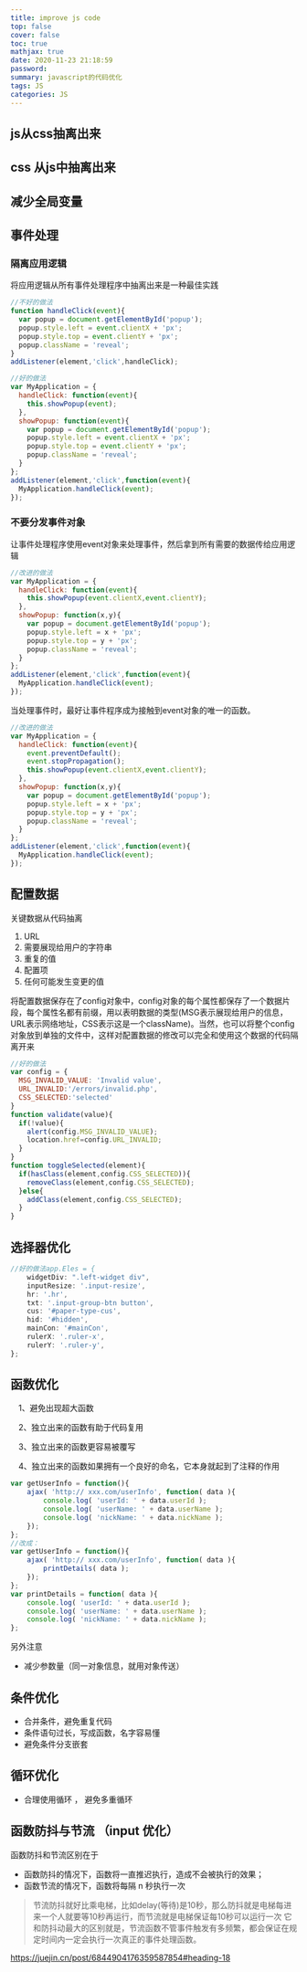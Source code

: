 ```yaml
---
title: improve js code
top: false
cover: false
toc: true
mathjax: true
date: 2020-11-23 21:18:59
password:
summary: javascript的代码优化 
tags: JS
categories: JS
---
```


## js从css抽离出来

## css 从js中抽离出来

## 减少全局变量

## 事件处理

### 隔离应用逻辑

将应用逻辑从所有事件处理程序中抽离出来是一种最佳实践

```js
//不好的做法
function handleClick(event){
  var popup = document.getElementById('popup');
  popup.style.left = event.clientX + 'px';
  popup.style.top = event.clientY + 'px';
  popup.className = 'reveal';
}
addListener(element,'click',handleClick);

//好的做法
var MyApplication = {
  handleClick: function(event){
    this.showPopup(event);
  },
  showPopup: function(event){
    var popup = document.getElementById('popup');
    popup.style.left = event.clientX + 'px';
    popup.style.top = event.clientY + 'px';
    popup.className = 'reveal';
  }
};
addListener(element,'click',function(event){
  MyApplication.handleClick(event);
});
```

### 不要分发事件对象

让事件处理程序使用event对象来处理事件，然后拿到所有需要的数据传给应用逻辑

```js
//改进的做法
var MyApplication = {
  handleClick: function(event){
    this.showPopup(event.clientX,event.clientY);
  },
  showPopup: function(x,y){
    var popup = document.getElementById('popup');
    popup.style.left = x + 'px';
    popup.style.top = y + 'px';
    popup.className = 'reveal';
  }
};
addListener(element,'click',function(event){
  MyApplication.handleClick(event);
});
```

当处理事件时，最好让事件程序成为接触到event对象的唯一的函数。

```js
//改进的做法
var MyApplication = {
  handleClick: function(event){
    event.preventDefault();
    event.stopPropagation();
    this.showPopup(event.clientX,event.clientY);
  },
  showPopup: function(x,y){
    var popup = document.getElementById('popup');
    popup.style.left = x + 'px';
    popup.style.top = y + 'px';
    popup.className = 'reveal';
  }
};
addListener(element,'click',function(event){
  MyApplication.handleClick(event);
});
```

## 配置数据

关键数据从代码抽离

1. URL
2. 需要展现给用户的字符串
3. 重复的值
4. 配置项
5. 任何可能发生变更的值

将配置数据保存在了config对象中，config对象的每个属性都保存了一个数据片段，每个属性名都有前缀，用以表明数据的类型(MSG表示展现给用户的信息，URL表示网络地址，CSS表示这是一个className)。当然，也可以将整个config对象放到单独的文件中，这样对配置数据的修改可以完全和使用这个数据的代码隔离开来

```js
//好的做法
var config = {
  MSG_INVALID_VALUE: 'Invalid value',
  URL_INVALID:'/errors/invalid.php',
  CSS_SELECTED:'selected'
}
function validate(value){
  if(!value){
    alert(config.MSG_INVALID_VALUE);
    location.href=config.URL_INVALID;
  }
}
function toggleSelected(element){
  if(hasClass(element,config.CSS_SELECTED)){
    removeClass(element,config.CSS_SELECTED);
  }else{
    addClass(element,config.CSS_SELECTED);
  }
}
```

## 选择器优化

```js
//好的做法app.Eles = {
    widgetDiv: ".left-widget div",
    inputResize: '.input-resize',
    hr: '.hr',
    txt: '.input-group-btn button',
    cus: '#paper-type-cus',
    hid: '#hidden',
    mainCon: '#mainCon',
    rulerX: '.ruler-x',
    rulerY: '.ruler-y',
};
```

## 函数优化

　1、避免出现超大函数

　2、独立出来的函数有助于代码复用

　3、独立出来的函数更容易被覆写

　4、独立出来的函数如果拥有一个良好的命名，它本身就起到了注释的作用

```js
var getUserInfo = function(){
    ajax( 'http:// xxx.com/userInfo', function( data ){
        console.log( 'userId: ' + data.userId );
        console.log( 'userName: ' + data.userName );
        console.log( 'nickName: ' + data.nickName );
    });
};
//改成：
var getUserInfo = function(){
    ajax( 'http:// xxx.com/userInfo', function( data ){
        printDetails( data );
    });
};
var printDetails = function( data ){
    console.log( 'userId: ' + data.userId );
    console.log( 'userName: ' + data.userName );
    console.log( 'nickName: ' + data.nickName );
};
```

另外注意

- 减少参数量（同一对象信息，就用对象传送）

## 条件优化

- 合并条件，避免重复代码
- 条件语句过长，写成函数，名字容易懂
- 避免条件分支嵌套

## 循环优化

- 合理使用循环 ， 避免多重循环

## 函数防抖与节流 （input 优化）

函数防抖和节流区别在于

- 函数防抖的情况下，函数将一直推迟执行，造成不会被执行的效果；
- 函数节流的情况下，函数将每隔 n 秒执行一次

> 节流防抖就好比乘电梯，比如delay(等待)是10秒，那么防抖就是电梯每进来一个人就要等10秒再运行，而节流就是电梯保证每10秒可以运行一次
> 它和防抖动最大的区别就是，节流函数不管事件触发有多频繁，都会保证在规定时间内一定会执行一次真正的事件处理函数。


https://juejin.cn/post/6844904176359587854#heading-18